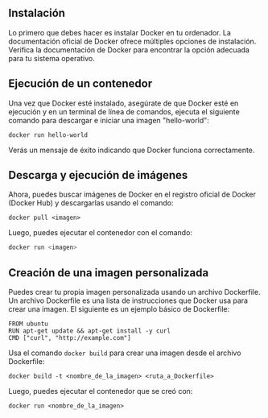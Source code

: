 ## Instalación

Lo primero que debes hacer es instalar Docker en tu ordenador. La documentación oficial de Docker ofrece múltiples opciones de instalación. Verifica la documentación de Docker para encontrar la opción adecuada para tu sistema operativo.

## Ejecución de un contenedor

Una vez que Docker esté instalado, asegúrate de que Docker esté en ejecución y en un terminal de línea de comandos, ejecuta el siguiente comando para descargar e iniciar una imagen "hello-world":

```shell
docker run hello-world
```

 Verás un mensaje de éxito indicando que Docker funciona correctamente.
   
## Descarga y ejecución de imágenes

Ahora, puedes buscar imágenes de Docker en el registro oficial de Docker (Docker Hub) y descargarlas usando el comando:

```shell
docker pull <imagen>
```

Luego, puedes ejecutar el contenedor con el comando:
   
```cpp
docker run <imagen>
```
 
## Creación de una imagen personalizada

Puedes crear tu propia imagen personalizada usando un archivo Dockerfile. Un archivo Dockerfile es una lista de instrucciones que Docker usa para crear una imagen. El siguiente es un ejemplo básico de Dockerfile:

```shell
FROM ubuntu
RUN apt-get update && apt-get install -y curl
CMD ["curl", "http://example.com"]
```

Usa el comando `docker build` para crear una imagen desde el archivo Dockerfile:

```shell
docker build -t <nombre_de_la_imagen> <ruta_a_Dockerfile>
```

Luego, puedes ejecutar el contenedor que se creó con:

```shell
docker run <nombre_de_la_imagen>
```